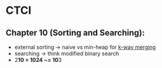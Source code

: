 # CTCI

## Chapter 10 (Sorting and Searching):
* external sorting -> naive vs min-heap for [k-way merging][1]
* searching -> think modified binary search
* 2**10 = 1024 ~= 10**3


[1]: https://en.wikipedia.org/wiki/Merge_algorithm#K-way_merging
